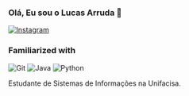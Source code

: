 ### Olá, Eu sou o Lucas Arruda 🚀

[![Instagram](https://img.shields.io/badge/Instagram-E4405F?style=for-the-badge&logo=instagram&logoColor=white)](https://www.instagram.com/lucassarruda7_)

### Familiarized with

![Git](https://img.shields.io/badge/GIT-E44C30?style=for-the-badge&logo=git&logoColor=white)
![Java](https://img.shields.io/badge/java-%23ED8B00.svg?style=for-the-badge&logo=openjdk&logoColor=white)
![Python](https://img.shields.io/badge/python-3670F0?style=for-the-badge&logo=python&logoColor=white)



 Estudante de Sistemas de Informações na Unifacisa.
